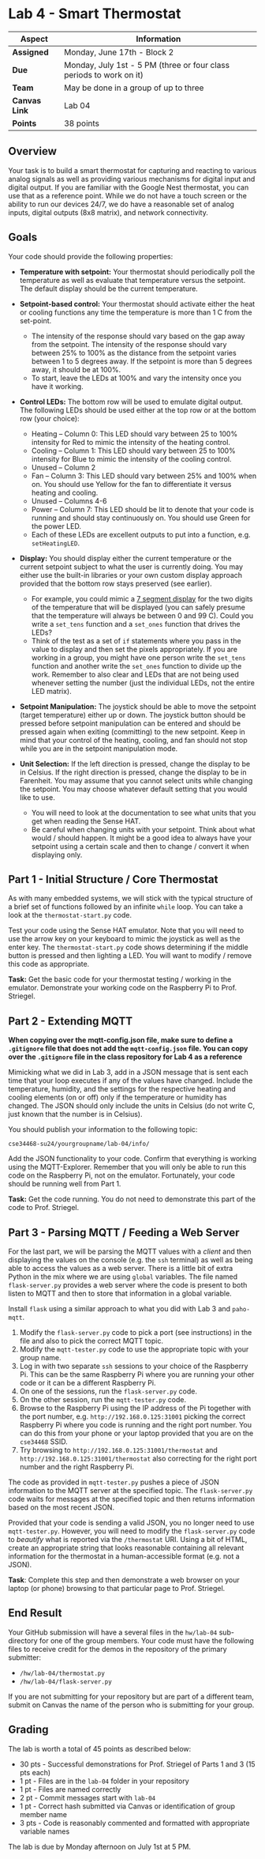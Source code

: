 # Lab 4 - Smart Thermostat

| **Aspect** | **Information** |
| --- | --- | 
| **Assigned** | Monday, June 17th - Block 2 | 
| **Due** | Monday, July 1st - 5 PM (three or four class periods to work on it) | 
| **Team** | May be done in a group of up to three |  
| **Canvas Link** | Lab 04 | 
| **Points** | 38 points | 

## Overview

Your task is to build a smart thermostat for capturing and reacting to various analog signals as well as providing various mechanisms for digital input and digital output. If you are familiar with the Google Nest thermostat, you can use that as a reference point. While we do not have a touch screen or the ability to run our devices 24/7, we do have a reasonable set of analog inputs, digital outputs (8x8 matrix), and network connectivity.

## Goals

Your code should provide the following properties:

* **Temperature with setpoint:** Your thermostat should periodically poll the temperature as well as evaluate that temperature versus the setpoint.  The default display should be the current temperature.

* **Setpoint-based control:** Your thermostat should activate either the heat or cooling functions any time the temperature is more than 1 C from the set-point.  
   * The intensity of the response should vary based on the gap away from the setpoint. The intensity of the response should vary between 25% to 100% as the distance from the setpoint varies between 1 to 5 degrees away. If the setpoint is more than 5 degrees away, it should be at 100%.   
   * To start, leave the LEDs at 100% and vary the intensity once you have it working. 

* **Control LEDs:** The bottom row will be used to emulate digital output.  The following LEDs should be used either at the top row or at the bottom row (your choice):
   * Heating – Column 0: This LED should vary between 25 to 100% intensity for Red to mimic the intensity of the heating control.  
   * Cooling – Column 1: This LED should vary between 25 to 100% intensity for Blue to mimic the intensity of the cooling control.
   * Unused – Column 2
   * Fan – Column 3: This LED should vary between 25% and 100% when on.  You should use Yellow for the fan to differentiate it versus heating and cooling.
   * Unused – Columns 4-6
   * Power – Column 7: This LED should be lit to denote that your code is running and should stay continuously on. You should use Green for the power LED.  
   * Each of these LEDs are excellent outputs to put into a function, e.g. `setHeatingLED`. 

* **Display:** You should display either the current temperature or the current setpoint subject to what the user is currently doing.  You may either use the built-in libraries or your own custom display approach provided that the bottom row stays preserved (see earlier).  
   * For example, you could mimic a [7 segment display](https://www.sparkfun.com/products/11441) for the two digits of the temperature that will be displayed (you can safely presume that the temperature will always be between 0 and 99 C).  Could you write a `set_tens` function and a `set_ones` function that drives the LEDs?  
   * Think of the test as a set of `if` statements where you pass in the value to display and then set the pixels appropriately.  If you are working in a group, you might have one person write the `set_tens` function and another write the `set_ones` function to divide up the work. Remember to also clear and LEDs that are not being used whenever setting the number (just the individual LEDs, not the entire LED matrix). 

* **Setpoint Manipulation:** The joystick should be able to move the setpoint (target temperature) either up or down.  The joystick button should be pressed before setpoint manipulation can be entered and should be pressed again when exiting (committing) to the new setpoint.  Keep in mind that your control of the heating, cooling, and fan should not stop while you are in the setpoint manipulation mode.  

* **Unit Selection:** If the left direction is pressed, change the display to be in Celsius.  If the right direction is pressed, change the display to be in Farenheit. You may assume that you cannot select units while changing the setpoint.  You may choose whatever default setting that you would like to use. 
   * You will need to look at the documentation to see what units that you get when reading the Sense HAT.  
   * Be careful when changing units with your setpoint. Think about what would / should happen. It might be a good idea to always have your setpoint using a certain scale and then to change / convert it when displaying only.  

## Part 1 - Initial Structure / Core Thermostat

As with many embedded systems, we will stick with the typical structure of a brief set of functions followed by an infinite `while` loop. You can take a look at the `thermostat-start.py` code. 

Test your code using the Sense HAT emulator.  Note that you will need to use the arrow key on your keyboard to mimic the joystick as well as the enter key.  The `thermostat-start.py` code shows determining if the middle button is pressed and then lighting a LED.  You will want to modify / remove this code as appropriate. 

**Task:** Get the basic code for your thermostat testing / working in the emulator. Demonstrate your working code on the Raspberry Pi to Prof. Striegel.

## Part 2 - Extending MQTT

**When copying over the mqtt-config.json file, make sure to define a `.gitignore` file that does not add the `mqtt-config.json` file.  You can copy over the `.gitignore` file in the class repository for Lab 4 as a reference**

Mimicking what we did in Lab 3, add in a JSON message that is sent each time that your loop executes if any of the values have changed. Include the temperature, humidity, and the settings for the respective heating and cooling elements (on or off) only if the temperature or humidity has changed.  The JSON should only include the units in Celsius (do not write C, just known that the number is in Celsius). 

You should publish your information to the following topic:

`cse34468-su24/yourgroupname/lab-04/info/`

Add the JSON functionality to your code. Confirm that everything is working using the MQTT-Explorer.  Remember that you will only be able to run this code on the Raspberry Pi, not on the emulator.  Fortunately, your code should be running well from Part 1. 

**Task:** Get the code running.  You do not need to demonstrate this part of the code to Prof. Striegel.

## Part 3 - Parsing MQTT / Feeding a Web Server

For the last part, we will be parsing the MQTT values with a *client* and then displaying the values on the console (e.g. the `ssh` terminal) as well as being able to access the values as a web server.  There is a little bit of extra Python in the mix where we are using `global` variables.  The file named `flask-server.py` provides a web server where the code is present to both listen to MQTT and then to store that information in a global variable. 

Install `flask` using a similar approach to what you did with Lab 3 and `paho-mqtt`.  

1. Modify the `flask-server.py` code to pick a port (see instructions) in the file and also to pick the correct MQTT topic. 
2. Modify the `mqtt-tester.py` code to use the appropriate topic with your group name.
2. Log in with two separate `ssh` sessions to your choice of the Raspberry Pi. This can be the same Raspberry Pi where you are running your other code or it can be a different Raspberry Pi. 
3. On one of the sessions, run the `flask-server.py` code. 
4. On the other session, run the `mqtt-tester.py` code.
5. Browse to the Raspberry Pi using the IP address of the Pi together with the port number, e.g. `http://192.168.0.125:31001` picking the correct Raspberry Pi where you code is running and the right port number. You can do this from your phone or your laptop provided that you are on the `cse34468` SSID.
6. Try browsing to `http://192.168.0.125:31001/thermostat` and `http://192.168.0.125:31001/thermostat` also correcting for the right port number and the right Raspberry Pi. 

The code as provided in `mqtt-tester.py` pushes a piece of JSON information to the MQTT server at the specified topic.  The `flask-server.py` code waits for messages at the specified topic and then returns information based on the most recent JSON.  

Provided that your code is sending a valid JSON, you no longer need to use `mqtt-tester.py`.  However, you will need to modify the `flask-server.py` code to *beautify* what is reported via the `/thermostat` URI.  Using a bit of HTML, create an appropriate string that looks reasonable containing all relevant information for the thermostat in a human-accessible format (e.g. not a JSON).  

**Task**: Complete this step and then demonstrate a web browser on your laptop (or phone) browsing to that particular page to Prof. Striegel.  

## End Result

Your GitHub submission will have a several files in the `hw/lab-04` sub-directory for one of the group members. Your code must have the following files to receive credit for the demos in the repository of the primary submitter:

* `/hw/lab-04/thermostat.py`
* `/hw/lab-04/flask-server.py`

If you are not submitting for your repository but are part of a different team, submit on Canvas the name of the person who is submitting for your group.

## Grading

The lab is worth a total of 45 points as described below:

* 30 pts - Successful demonstrations for Prof. Striegel of Parts 1 and 3 (15 pts each)
* 1 pt - Files are in the `lab-04` folder in your repository
* 1 pt - Files are named correctly
* 2 pt - Commit messages start with `lab-04`
* 1 pt - Correct hash submitted via Canvas or identification of group member name
* 3 pts - Code is reasonably commented and formatted with appropriate variable names

The lab is due by Monday afternoon on July 1st at 5 PM. 




